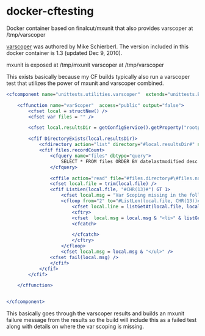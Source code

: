 docker-cftesting
================

Docker container based on finalcut/mxunit that also provides varscoper at /tmp/varscoper

[varscoper](http://varscoper.riaforge.org/) was authored by Mike Schierberl.  The version included in this docker container is 1.3 (updated Dec 9, 2010).

mxunit is exposed at /tmp/mxunit
varscoper at /tmp/varscoper


This exists basically because my CF builds typically also run a varscoper test that utilizes the power of mxunit and varscoper combined.

```cfm
<cfcomponent name="unittests.utilities.varscoper"  extends="unittests.BaseTest" output="false">

	<cffunction name="varScoper"  access="public" output="false">
		<cfset local = structNew() />
		<cfset var files = "" />

		<cfset local.resultsDir = getConfigService().getProperty("rootpath") & "testresults\varscoper\" />

		<cfif DirectoryExists(local.resultsDir)>
			<cfdirectory action="list" directory="#local.resultsDir#" name="files">
			<cfif files.recordCount>
				<cfquery name="files" dbtype="query">
					SELECT * FROM files ORDER BY datelastmodified desc
				</cfquery>

				<cffile action="read" file="#files.directory#\#files.name#" variable="local.file" />
				<cfset local.file = trim(local.file) />
				<cfif ListLen(local.file, "#CHR(13)#") GT 1>
					<cfset local.msg = "Var Scoping missing in the following file(s) <ul>"/>
					<cfloop from="2" to="#ListLen(local.file, CHR(13))#" index="local.i">
						<cfset local.line = listGetAt(local.file, local.i, CHR(13)) />
						<cftry>
						<cfset  local.msg = local.msg & "<li>" & listGetAt(local.line, 1) & " at line " & ListGetAt(local.line, 3) & " for variable '" & ListGetAt(local.line, 4) &"'</li>" />
						<cfcatch>

						</cfcatch>
						</cftry>
					</cfloop>
					<cfset local.msg = local.msg & "</ul>" />
				<cfset fail(local.msg) />
				</cfif>
			</cfif>
		</cfif>

	</cffunction>


</cfcomponent>
```

This basically goes through the varscoper results and builds an mxunit failure message from the results so the build will include this as a failed test along with details on where the var scoping is missing.
